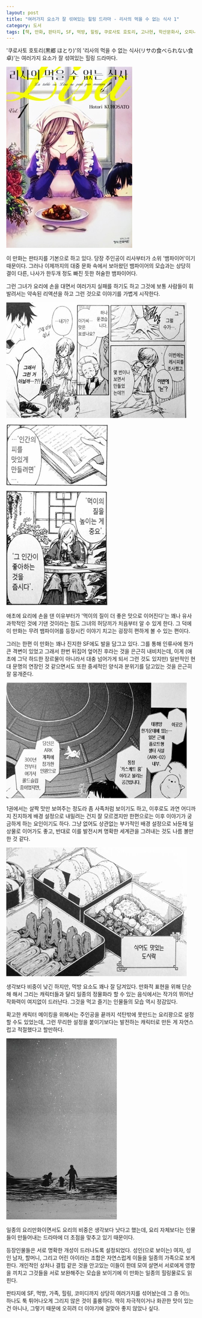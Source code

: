 ```yaml
---
layout: post
title: "여러가지 요소가 잘 섞여있는 힐링 드라마 - 리사의 먹을 수 없는 식사 1"
category: 도서
tags: [책, 만화, 판타지, SF, 먹방, 힐링, 쿠로사토 호토리, 고나현, 학산문화사, 오피니언 리더, 서평]
---
```


'쿠로사토 호토리(黒郷 ほとり)'의
'리사의 먹을 수 없는 식사(リサの食べられない食卓)'는
여러가지 요소가 잘 섞여있는 힐링 드라마다.

![표지](/images/lisa-no-taberarenai-shokutaku-1-comic-book-cover.jpg)

이 만화는 판타지를 기본으로 하고 있다.
당장 주인공이 리사부터가 소위 '뱀파이어'이기 때문이다.
그러나 이제까지의 대중 문화 속에서 보아왔던 뱀파이어의 모습과는 상당히 결이 다른,
나사가 한두개 정도 빠진 듯한 허술한 뱀파이어다.

그런 그녀가 요리에 손을 대면서 여러가지 실패를 하기도 하고
그것에 보통 사람들이 휘발려서는 약속된 리액션을 하고
그런 것으로 이야기를 가볍게 시작한다.

![p7](/images/lisa-no-taberarenai-shokutaku-1-comic-book-p007.jpg)

![p12](/images/lisa-no-taberarenai-shokutaku-1-comic-book-p012.jpg)

애초에 요리에 손을 댄 이유부터가
'먹이의 질이 더 좋은 맛으로 이어진다'는 꽤나 유사과학적인 것에 기댄 것이라는 점도
그녀의 허당끼가 처음부터 알 수 있게 한다.
그 덕에 이 만화는 무려 뱀파이어를 등장시킨 이야기 치고는 굉장히 편하게 볼 수 있는 편이다.

그러는 한편 이 만화는 꽤나 진지한 SF에도 발을 담그고 있다.
그를 통해 인류사에 뭔가 큰 격변이 있었고 그래서 한번 뒤집어 엎어진 후라는 것을 은근히 내비치는데,
이게 (애초에 그닥 하드한 장르물이 아니라서 대충 넘어가게 되서 그런 것도 있지만)
일반적인 현대 문명의 연장인 것 같으면서도 또한 중세적인 양식과 분위기를 담고있는 것을 은근히 잘 뭉개준다.

![p77](/images/lisa-no-taberarenai-shokutaku-1-comic-book-p077.jpg)

1권에서는 살짝 맛만 보여주는 정도라 좀 사족처럼 보이기도 하고,
이후로도 과연 어디까지 진지하게 배경 설정으로 내밀려는 건지 잘 모르겠지만
한편으로는 이후 이야기가 궁금하게 하는 요인이기도 하다.
그냥 없어도 상관없는 부가적인 배경 설정으로 놔둔채 일상물로 이어가도 좋고,
반대로 이를 발전시켜 명확한 세계관을 그려내는 것도 나름 볼만한 것 같다.

![p152](/images/lisa-no-taberarenai-shokutaku-1-comic-book-p152.jpg)

생각보다 비중이 낮긴 하지만, 먹방 요소도 꽤나 잘 담겨있다.
만화적 표현을 위해 단순해 해서 그리는 캐릭터들과 달리
일종의 정물화라 할 수 있는 음식에서는 작가의 뛰어난 작화력이 여지없이 드러난다.
그것을 먹고 즐기는 인물들의 모습 역시 정감있다.

확고한 캐릭터 메이킹을 위해서는 주인공을 끝까지 석탄밖에 못만드는 요리꽝으로 설정할 수도 있었는데,
그런 무리한 설정을 붙이기보다는 발전하는 캐릭터로 만든 게
자연스럽고 적절했다고 할만하다.

![p160](/images/lisa-no-taberarenai-shokutaku-1-comic-book-p160.jpg)

일종의 요리만화이면서도 요리의 비중은 생각보다 낫다고 했는데,
요리 자체보다는 인물들이 만들어내는 드라마에 더 초점을 맞추고 있기 때문이다.

등장인물들은 서로 명확한 개성이 드러나도록 설정되었다.
성인(으로 보이는) 여자, 성인 남자, 할머니, 그리고 어린 아이라는 조합은 자연스럽게 이들을 일종의 가족으로 보게한다.
개인적인 상처나 결핍 같은 것을 안고있는 이들이 한데 모여 살면서
서로에게 영향을 끼치고 그것들을 서로 보완해주는 모습을 보이기에
이 만화는 일종의 힐링물로도 읽힌다.

판타지에 SF, 먹방, 가족, 힐링, 코미디까지 상당히 여러가지를 섞어놨는데
그 중 어느 하나도 툭 튀어나오게 그리지 않은 것이 훌륭하다.
딱히 자극적이거나 화끈한 맛이 있는 건 아니나,
그렇기 때문에 오히려 더 이야기에 걸맞아 좋지 않았나 싶다.
